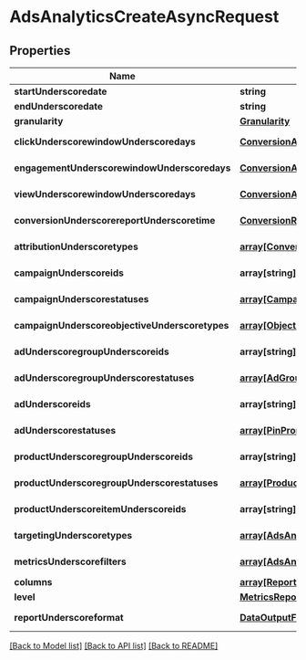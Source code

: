 # AdsAnalyticsCreateAsyncRequest

## Properties
Name | Type | Description | Notes
------------ | ------------- | ------------- | -------------
**startUnderscoredate** | **string** |  | [default to null]
**endUnderscoredate** | **string** |  | [default to null]
**granularity** | [**Granularity**](Granularity.md) |  | [default to null]
**clickUnderscorewindowUnderscoredays** | [**ConversionAttributionWindowDays**](ConversionAttributionWindowDays.md) |  | [optional] [default to 30]
**engagementUnderscorewindowUnderscoredays** | [**ConversionAttributionWindowDays**](ConversionAttributionWindowDays.md) |  | [optional] [default to 30]
**viewUnderscorewindowUnderscoredays** | [**ConversionAttributionWindowDays**](ConversionAttributionWindowDays.md) |  | [optional] [default to 1]
**conversionUnderscorereportUnderscoretime** | [**ConversionReportTimeType**](ConversionReportTimeType.md) |  | [optional] [default to TIME_OF_AD_ACTION]
**attributionUnderscoretypes** | [**array[ConversionReportAttributionType]**](ConversionReportAttributionType.md) |  | [optional] [default to null]
**campaignUnderscoreids** | **array[string]** |  | [optional] [default to null]
**campaignUnderscorestatuses** | [**array[CampaignSummaryStatus]**](CampaignSummaryStatus.md) |  | [optional] [default to null]
**campaignUnderscoreobjectiveUnderscoretypes** | [**array[ObjectiveType]**](ObjectiveType.md) |  | [optional] [default to null]
**adUnderscoregroupUnderscoreids** | **array[string]** |  | [optional] [default to null]
**adUnderscoregroupUnderscorestatuses** | [**array[AdGroupSummaryStatus]**](AdGroupSummaryStatus.md) |  | [optional] [default to null]
**adUnderscoreids** | **array[string]** |  | [optional] [default to null]
**adUnderscorestatuses** | [**array[PinPromotionSummaryStatus]**](PinPromotionSummaryStatus.md) |  | [optional] [default to null]
**productUnderscoregroupUnderscoreids** | **array[string]** |  | [optional] [default to null]
**productUnderscoregroupUnderscorestatuses** | [**array[ProductGroupSummaryStatus]**](ProductGroupSummaryStatus.md) |  | [optional] [default to null]
**productUnderscoreitemUnderscoreids** | **array[string]** |  | [optional] [default to null]
**targetingUnderscoretypes** | [**array[AdsAnalyticsTargetingType]**](AdsAnalyticsTargetingType.md) |  | [optional] [default to null]
**metricsUnderscorefilters** | [**array[AdsAnalyticsMetricsFilter]**](AdsAnalyticsMetricsFilter.md) |  | [optional] [default to null]
**columns** | [**array[ReportingColumnAsync]**](ReportingColumnAsync.md) |  | [default to null]
**level** | [**MetricsReportingLevel**](MetricsReportingLevel.md) |  | [default to null]
**reportUnderscoreformat** | [**DataOutputFormat**](DataOutputFormat.md) |  | [optional] [default to JSON]

[[Back to Model list]](../README.md#documentation-for-models) [[Back to API list]](../README.md#documentation-for-api-endpoints) [[Back to README]](../README.md)


